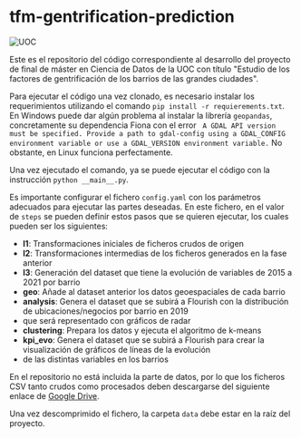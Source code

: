 # tfm-gentrification-prediction

![UOC](https://camo.githubusercontent.com/cfd60245a1fb39e8e19f3ed8c60c16d5bbb3873a74a38259802d88270291c823/687474703a2f2f7777772e756f632e6564752f706f7274616c2f5f7265736f75726365732f636f6d6d6f6e2f696d61746765732f6d617263615f554f432f554f435f4d61737465726272616e642e6a7067)

Este es el repositorio del código correspondiente al desarrollo del proyecto de final
de máster en Ciencia de Datos de la UOC con título "Estudio de los factores de gentrificación de los barrios de las
grandes ciudades".

Para ejecutar el código una vez clonado, es necesario instalar los requerimientos utilizando
el comando `pip install -r requierements.txt`. En Windows puede dar algún problema
al instalar la librería `geopandas`, concretamente su dependencia Fiona con el error ` A GDAL API version must be specified. Provide a path to gdal-config using a GDAL_CONFIG environment variable or use a GDAL_VERSION environment variable.` No obstante, en Linux funciona perfectamente.

Una vez ejecutado el comando, ya se puede ejecutar el código con la instrucción `python __main__.py`.

Es importante configurar el fichero `config.yaml` con los parámetros adecuados para
ejecutar las partes deseadas. En este fichero, en el valor de `steps` se pueden definir
estos pasos que se quieren ejecutar, los cuales pueden ser los siguientes:

- **l1**: Transformaciones iniciales de ficheros crudos de origen
- **l2**: Transformaciones intermedias de los ficheros generados en la fase anterior
- **l3**: Generación del dataset que tiene la evolución de variables de 2015 a 2021 por barrio
- **geo**: Añade al dataset anterior los datos geoespaciales de cada barrio
- **analysis**: Genera el dataset que se subirá a Flourish con la distribución de ubicaciones/negocios por barrio en 2019 
- que será representado con gráficos de radar
- **clustering**: Prepara los datos y ejecuta el algoritmo de k-means
- **kpi_evo**: Genera el dataset que se subirá a Flourish para crear la visualización de gráficos de líneas de la evolución 
- de las distintas variables en los barrios

En el repositorio no está incluida la parte de datos, por lo que los ficheros CSV
tanto crudos como procesados deben descargarse del siguiente enlace de 
[Google Drive](https://drive.google.com/file/d/1jUgGEMegduvzZ85p3KPZ2tJiPiMMEyBv/view?usp=sharing).

Una vez descomprimido el fichero, la carpeta `data` debe estar en la raíz del proyecto.

